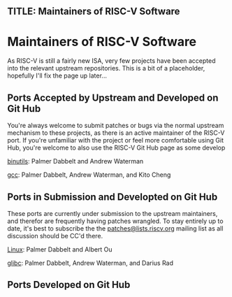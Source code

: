 TITLE: Maintainers of RISC-V Software
------------------------------------

# Maintainers of RISC-V Software

As RISC-V is still a fairly new ISA, very few projects have been accepted into
the relevant upstream repositories.  This is a bit of a placeholder, hopefully
I'll fix the page up later...

## Ports Accepted by Upstream and Developed on Git Hub

You're always welcome to submit patches or bugs via the normal upstream
mechanism to these projects, as there is an active maintainer of the RISC-V
port.  If you're unfamiliar with the project or feel more comfortable using Git
Hub, you're welcome to also use the RISC-V Git Hub page as some develop

[binutils](https://github.com/riscv/riscv-binutils-gdb): Palmer Dabbelt and
Andrew Waterman

[gcc](https://github.com/riscv/riscv-gcc): Palmer Dabbelt, Andrew Waterman, and
Kito Cheng

## Ports in Submission and Developted on Git Hub

These ports are currently under submission to the upstream maintainers, and
therefor are frequently having patches wrangled.  To stay entirely up to date,
it's best to subscribe the the
[patches@lists.riscv.org](mailto:patches@lists.riscv.org) mailing list as all
discussion should be CC'd there.  

[Linux](https://github.com/riscv/riscv-linux): Palmer Dabbelt and Albert Ou

[glibc](https://github.com/riscv/riscv-glibc): Palmer Dabbelt, Andrew Waterman,
and Darius Rad

## Ports Developed on Git Hub
